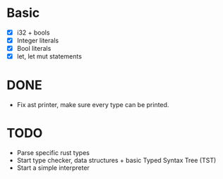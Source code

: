 # Basic

- [x] i32 + bools
- [x] Integer literals
- [x] Bool literals
- [x] let, let mut statements

# DONE

* Fix ast printer, make sure every type can be printed.

# TODO

* Parse specific rust types
* Start type checker, data structures + basic Typed Syntax Tree (TST)
* Start a simple interpreter
